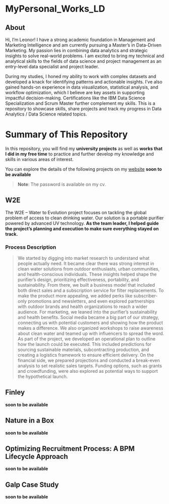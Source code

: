 # MyPersonal_Works_LD
## About
Hi, I’m Leonor! I have a strong academic foundation in Management and Marketing Intelligence and am currently pursuing a Master’s in Data-Driven Marketing. My passion lies in combining data analytics and strategic insights to solve real-world problems. I am excited to bring my technical and analytical skills to the fields of data science and project management as an entry-level data specialist and project leader.

During my studies, I honed my ability to work with complex datasets and developed a knack for identifying patterns and actionable insights. I’ve also gained hands-on experience in data visualization, statistical analysis, and workflow optimization, which I believe are key assets in supporting impactful decision-making. Certifications like the IBM Data Science Specialization and Scrum Master further complement my skills.
This is a repository to showcase skills, share projects and track my progress in Data Analytics / Data Science related topics.

# Summary of This Repository
In this repository, you will find my **university projects** as well as **works that I did in my free time** to practice and further develop my knowledge and skills in various areas of interest.

You can explore the details of the following projects on my [website]() **soon to be available** 
> **Note**: The password is available on my cv.

## W2E

The W2E – Water to Evolution project focuses on tackling the global problem of access to clean drinking water. Our solution is a portable purifier powered by advanced UV technology.
**As the team leader, I helped guide the project’s planning and execution to make sure everything stayed on track.**
### Process Description
> We started by digging into market research to understand what people actually need. It became clear there was strong interest in clean water solutions from outdoor enthusiasts, urban communities, and health-conscious individuals. These insights helped shape the purifier’s design, prioritizing effectiveness, portability, and sustainability.
From there, we built a business model that included both direct sales and a subscription service for filter replacements. To make the product more appealing, we added perks like subscriber-only promotions and newsletters, and even explored partnerships with outdoor brands and health organizations to reach a wider audience.
For marketing, we leaned into the purifier’s sustainability and health benefits. Social media became a big part of our strategy, connecting us with potential customers and showing how the product makes a difference. We also organized workshops to raise awareness about clean water and teamed up with influencers to spread the word.
As part of the project, we developed an operational plan to outline how the launch could be executed. This included predictions for sourcing sustainable materials, subcontracting production, and creating a logistics framework to ensure efficient delivery.
On the financial side, we prepared projections and conducted a break-even analysis to set realistic sales targets. Funding options, such as grants and crowdfunding, were also explored as potential ways to support the hypothetical launch.

## Finley
**soon to be available** 

## Nature in a Box
**soon to be available** 

## Optimizing Recruitment Process: A BPM Lifecycle Approach
**soon to be available** 

## Galp Case Study
**soon to be available** 







